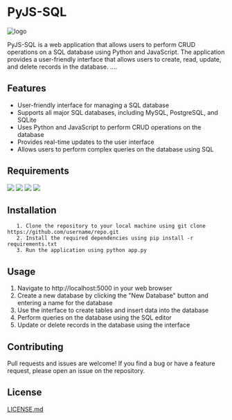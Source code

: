 # PyJS-SQL
![logo](https://images2.imgbox.com/7e/0d/y98PHrHU_o.png)

PyJS-SQL is a web application that allows users to perform CRUD operations on a SQL database using Python and JavaScript. The application provides a user-friendly interface that allows users to create, read, update, and delete records in the database.
....
## Features
   - User-friendly interface for managing a SQL database
   - Supports all major SQL databases, including MySQL, PostgreSQL, and SQLite
   - Uses Python and JavaScript to perform CRUD operations on the database
   - Provides real-time updates to the user interface
   - Allows users to perform complex queries on the database using SQL

## Requirements
<!--python--><a href="https://www.python.org/downloads/"><img src="https://img.shields.io/badge/Python-Downloads-blue.svg"></a> <!--javascript
--><a href="https://developer.mozilla.org/en-US/docs/Web/JavaScript"><img src="https://img.shields.io/badge/MDN-JavaScript-yellow.svg"></a> <!--flask--><a href="https://flask.palletsprojects.com/en/2.0.x/installation/"><img src="https://img.shields.io/badge/Flask-Installation-green.svg"></a> <!--sql--><a href="https://docs.sqlalchemy.org/en/14/intro.html#installation-guide"><img src="https://img.shields.io/badge/SQLAlchemy-Installation%20Guide-orange.svg"></a> <!--bootstrap--><a href="https://getbootstrap.com/docs/5.1/getting-started/download/"><img src="https://img.shields.io/badge/Bootstrap-Getting%20Started-purple.svg"></a>

## Installation
```
   1. Clone the repository to your local machine using git clone https://github.com/username/repo.git
   2. Install the required dependencies using pip install -r requirements.txt
   3. Run the application using python app.py
```

## Usage

   1. Navigate to http://localhost:5000 in your web browser
   2. Create a new database by clicking the "New Database" button and entering a name for the database
   3. Use the interface to create tables and insert data into the database
   4. Perform queries on the database using the SQL editor
   5. Update or delete records in the database using the interface

## Contributing

Pull requests and issues are welcome! If you find a bug or have a feature request, please open an issue on the repository.

## License

[LICENSE.md](https://github.com/Vickouma77/PyJS-SQL/blob/main/LICENSE.md)
